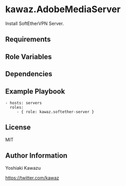 kawaz.AdobeMediaServer
=========

Install SoftEtherVPN Server.


Requirements
------------


Role Variables
--------------


Dependencies
------------

  
Example Playbook
----------------

    - hosts: servers
      roles:
         - { role: kawaz.softether-server }

License
-------

MIT

Author Information
------------------

Yoshiaki Kawazu

https://twitter.com/kawaz

